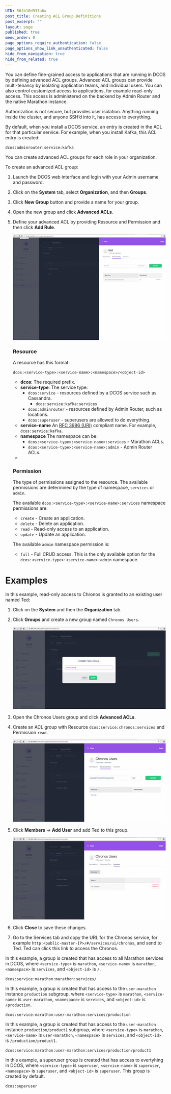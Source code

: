 ```yaml
---
UID: 56fb10d937a6a
post_title: Creating ACL Group Definitions
post_excerpt: ""
layout: page
published: true
menu_order: 0
page_options_require_authentication: false
page_options_show_link_unauthenticated: false
hide_from_navigation: true
hide_from_related: true
---
```

You can define fine-grained access to applications that are running in DCOS by defining advanced ACL groups. Advanced ACL groups can provide multi-tenancy by isolating application teams, and individual users. You can also control customized access to applications, for example read-only access. This access is administered on the backend by Admin Router and the native Marathon instance.

Authorization is not secure, but provides user isolation. Anything running inside the cluster, and anyone SSH’d into it, has access to everything.

By default, when you install a DCOS service, an entry is created in the ACL for that particular service. For example, when you install Kafka, this ACL entry is created:

    dcos:adminrouter:service:kafka
    

You can create advanced ACL groups for each role in your organization. 

To create an advanced ACL group:

1.  Launch the DCOS web interface and login with your Admin username and password.

2.  Click on the **System** tab, select **Organization**, and then **Groups**.

3.  Click **New Group** button and provide a name for your group.

4.  Open the new group and click **Advanced ACLs**.

5.  Define your advanced ACL by providing Resource and Permission and then click **Add Rule**.

    ![alt text](/assets/auth-enable-advanced-acl.gif)
    
    ### Resource 
    A resource has this format: 
    
        dcos:<service-type>:<service-name>:<namespace>/<object-id>
    
    *   **dcos**: The required prefix.
    *   **service-type**: The service type: 
        *   `dcos:service` - resources defined by a DCOS service such as Cassandra.
             * `dcos:service:kafka:services`
        *   `dcos:adminrouter` - resources defined by Admin Router, such as locations.
        <!-- For 1.9 *   `dcos:acs` - resources defined by the access control service. -->
        *   `dcos:superuser` - superusers are allowed to do everything.
    *   **service-name** An [RFC 3986 (URI)][1] compliant name. For example, `dcos:service:kafka`. 
    *   **namespace** The namespace can be: 
        *   `dcos:<service-type>:<service-name>:services` - Marathon ACLs. 
        *   `dcos:<service-type>:<service-name>:admin` - Admin Router ACLs.
    *   **<object-id>** 
    
    ### Permission
    The type of permissions assigned to the resource. The available permissions are determined by the type of namespace, `services` or `admin`.
    
    The available `dcos:<service-type>:<service-name>:services` namespace permissions are:
    
    *   `create` - Create an application. 
    *   `delete` - Delete an application.
    *   `read` - Read-only access to an application. 
    *   `update` - Update an application.
    
    The available `admin` namespace permission is:
    
    *   `full` - Full CRUD access. This is the only available option for the `dcos:<service-type>:<service-name>:admin` namespace. 
    

# Examples

In this example, read-only access to Chronos is granted to an existing user named Ted:

1.  Click on the **System** and then the **Organization** tab. 

1.  Click **Groups** and create a new group named `Chronos Users`.

    ![alt text](/assets/auth-enable-chronos-example.gif)
    
1.  Open the Chronos Users group and click **Advanced ACLs**. 

1.  Create an ACL group with Resource `dcos:service:chronos:services` and Permission `read`.

    ![alt text](/assets/auth-enable-chronos-example2.gif)
    
1.  Click **Members** -> **Add User** and add Ted to this group. 

    ![alt text](/assets/auth-enable-chronos-example3.gif)
    
1.  Click **Close** to save these changes.
    
1.  Go to the Services tab and copy the URL for the Chronos service, for example `http:<public-master-IP>/#/services/ui/chronos`, and send to Ted. Ted can click this link to access the Chronos. 


In this example, a group is created that has access to all Marathon services in DCOS, where `<service-type>` is `marathon`, `<service-name>` is `marathon`, `<namespace>` is `services`, and `<object-id>` is `/`.

    dcos:service:marathon:marathon:services/

In this example, a group is created that has access to the `user-marathon` instance `production` subgroup, where `<service-type>` is `marathon`, `<service-name>` is `user-marathon`, `<namespace>` is `services`, and `<object-id>` is `/production`.

    dcos:service:marathon:user-marathon:services/production

In this example, a group is created that has access to the `user-marathon` instance `production/product1` subgroup, where `<service-type>` is `marathon`, `<service-name>` is `user-marathon`, `<namespace>` is `services`, and `<object-id>` is `/production/product1`.

    dcos:service:marathon:user-marathon:services/production/product1

In this example, a superuser group is created that has access to evertyhing in DCOS, where `<service-type>` is `superuser`, `<service-name>` is `superuser`, `<namespace>` is `superuser`, and `<object-id>` is `superuser`. This group is created by default.

    dcos:superuser

 [1]: https://www.ietf.org/rfc/rfc3986.txt